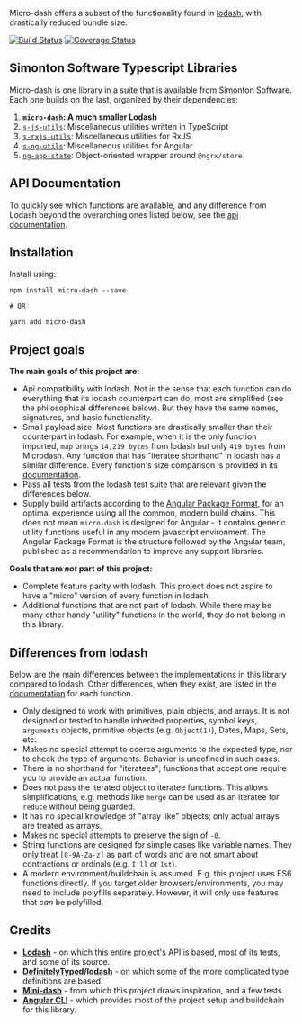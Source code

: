 Micro-dash offers a subset of the functionality found in [lodash](https://github.com/lodash/lodash), with drastically reduced bundle size.

[![Build Status](https://travis-ci.org/simontonsoftware/micro-dash.svg?branch=master)](https://travis-ci.org/simontonsoftware/micro-dash) [![Coverage Status](https://coveralls.io/repos/github/simontonsoftware/micro-dash/badge.svg?branch=master)](https://coveralls.io/github/simontonsoftware/micro-dash?branch=master)

## Simonton Software Typescript Libraries

Micro-dash is one library in a suite that is available from Simonton Software. Each one builds on the last, organized by their dependencies:

1. **`micro-dash`: A much smaller Lodash**
1. [`s-js-utils`](https://github.com/simontonsoftware/s-js-utils): Miscellaneous utilities written in TypeScript
1. [`s-rxjs-utils`](https://github.com/simontonsoftware/s-rxjs-utils): Miscellaneous utilities for RxJS
1. [`s-ng-utils`](https://github.com/simontonsoftware/s-ng-utils): Miscellaneous utilities for Angular
1. [`ng-app-state`](https://github.com/simontonsoftware/ng-app-state): Object-oriented wrapper around `@ngrx/store`

## API Documentation

To quickly see which functions are available, and any difference from Lodash beyond the overarching ones listed below, see the [api documentation](https://simontonsoftware.github.io/micro-dash/typedoc).

## Installation

Install using:

```shell script
npm install micro-dash --save

# OR

yarn add micro-dash
```

## Project goals

**The main goals of this project are:**

- Api compatibility with lodash. Not in the sense that each function can do everything that its lodash counterpart can do; most are simplified (see the philosophical differences below). But they have the same names, signatures, and basic functionality.
- Small payload size. Most functions are drastically smaller than their counterpart in lodash. For example, when it is the only function imported, `map` brings `14,219 bytes` from lodash but only `419 bytes` from Microdash. Any function that has "iteratee shorthand" in lodash has a similar difference. Every function's size comparison is provided in its [documentation](https://simontonsoftware.github.io/micro-dash/typedoc).
- Pass all tests from the lodash test suite that are relevant given the differences below.
- Supply build artifacts according to the [Angular Package Format](https://docs.google.com/document/d/1CZC2rcpxffTDfRDs6p1cfbmKNLA6x5O-NtkJglDaBVs), for an optimal experience using all the common, modern build chains. This does not mean `micro-dash` is designed for Angular - it contains generic utility functions useful in any modern javascript environment. The Angular Package Format is the structure followed by the Angular team, published as a recommendation to improve any support libraries.

**Goals that are _not_ part of this project:**

- Complete feature parity with lodash. This project does not aspire to have a "micro" version of every function in lodash.
- Additional functions that are not part of lodash. While there may be many other handy "utility" functions in the world, they do not belong in this library.

## Differences from lodash

Below are the main differences between the implementations in this library compared to lodash. Other differences, when they exist, are listed in the [documentation](https://simontonsoftware.github.io/micro-dash/typedoc) for each function.

- Only designed to work with primitives, plain objects, and arrays. It is not designed or tested to handle inherited properties, symbol keys, `arguments` objects, primitive objects (e.g. `Object(1)`), Dates, Maps, Sets, etc.
- Makes no special attempt to coerce arguments to the expected type, nor to check the type of arguments. Behavior is undefined in such cases.
- There is no shorthand for "iteratees"; functions that accept one require you to provide an actual function.
- Does not pass the iterated object to iteratee functions. This allows simplifications, e.g. methods like `merge` can be used as an iteratee for `reduce` without being guarded.
- It has no special knowledge of "array like" objects; only actual arrays are treated as arrays.
- Makes no special attempts to preserve the sign of `-0`.
- String functions are designed for simple cases like variable names. They only treat `[0-9A-Za-z]` as part of words and are not smart about contractions or ordinals (e.g. `I'll` or `1st`).
- A modern environment/buildchain is assumed. E.g. this project uses ES6 functions directly. If you target older browsers/environments, you may need to include polyfills separately. However, it will only use features that _can_ be polyfilled.

## Credits

- **[Lodash](https://github.com/lodash/lodash)** - on which this entire project's API is based, most of its tests, and some of its source.
- **[DefinitelyTyped/lodash](https://github.com/DefinitelyTyped/DefinitelyTyped/tree/master/types/lodash)** - on which some of the more complicated type definitions are based.
- **[Mini-dash](https://github.com/healthiers/mini-dash)** - from which this project draws inspiration, and a few tests.
- **[Angular CLI](https://cli.angular.io/)** - which provides most of the project setup and buildchain for this library.
